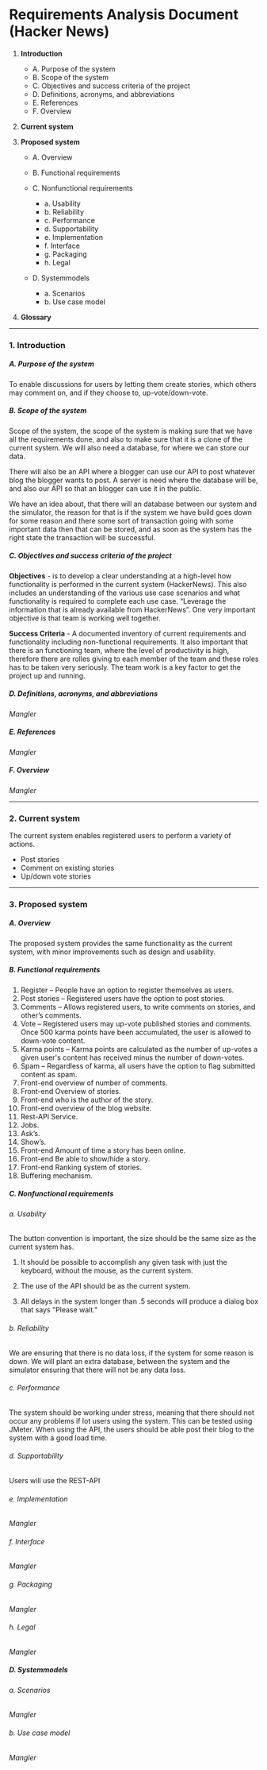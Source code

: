 # Requirements Analysis Document (Hacker News)

1. **Introduction**
	- A. Purpose of the system
	- B. Scope of the system
	- C. Objectives and success criteria of the project
	- D. Definitions, acronyms, and abbreviations
	- E. References
	- F. Overview

2. **Current system**

3. **Proposed system**
	- A. Overview
	- B. Functional requirements
	- C. Nonfunctional requirements
		- a. Usability
		- b. Reliability
		- c. Performance
		- d. Supportability
		- e. Implementation
		- f. Interface
		- g. Packaging
		- h. Legal

	- D. Systemmodels
		- a. Scenarios
		- b. Use case model

4. **Glossary**

---

### 1. Introduction

##### A. Purpose of the system
To enable discussions for users by letting them create stories, which others may comment on, and if they choose to, up-vote/down-vote.

##### B. Scope of the system
Scope of the system, the scope of the system is making sure that we have all the requirements done, and also to make sure that it is a clone of the current system. We will also need a database, for where we can store our data.

There will also be an API where a blogger can use our API to post whatever blog the blogger wants to post. A server is need where the database will be, and also our API so that an blogger can use it in the public.

We have an idea about, that there will an database between our system and the simulator, the reason for that is if the system we have build goes down for some reason and there some sort of transaction going with some important data then that can be stored, and as soon as the system has the right state the transaction will be successful.

##### C. Objectives and success criteria of the project
__Objectives__ -  is to develop a clear understanding at a high-level how functionality is performed in the current system (HackerNews). This also includes an understanding of the various use case scenarios and what functionality is required to complete each use case. “Leverage the information that is already available from HackerNews”. One very important objective is that team is working well together.

__Success Criteria__ - A documented inventory of current requirements and functionality including non-functional requirements. It also important that there is an functioning team, where the level of productivity is high, therefore there are rolles giving to each member of the team and these roles has to be taken very seriously. The team work is a key factor to get the project up and running.


##### D. Definitions, acronyms, and abbreviations
*Mangler*

##### E. References
*Mangler*

##### F. Overview
*Mangler*

---

### 2. Current system
The current system enables registered users to perform a variety of actions.
* Post stories
* Comment on existing stories
* Up/down vote stories

---

### 3. Proposed system

##### A. Overview
The proposed system provides the same functionality as the current system, with minor improvements such as design and usability.

##### B. Functional requirements
1. Register – People have an option to register themselves as users.
2. Post stories – Registered users have the option to post stories.
3. Comments – Allows registered users, to write comments on stories, and other’s comments.
4. Vote – Registered users may up-vote published stories and comments. Once 500 karma points have been accumulated, the user is allowed to down-vote content.
5. Karma points – Karma points are calculated as the number of up-votes a given user's content has received minus the number of down-votes.
6. Spam – Regardless of karma, all users have the option to flag submitted content as spam.
7. Front-end overview of number of comments.  
8. Front-end Overview of stories. 
9. Front-end who is the author of the story.
10. Front-end overview of the blog website.
11. Rest-API Service.
12. Jobs.
13. Ask’s.
14. Show’s.
15. Front-end Amount of time a story has been online.
16. Front-end Be able to show/hide a story.
17. Front-end Ranking system of stories.
18. Buffering mechanism.


##### C. Nonfunctional requirements

###### a. Usability

The button convention is important, the size should be the same size as the current system has.

1. It should be possible to accomplish any given task with just the keyboard, without the mouse, as the current system. 

2. The use of the API should be as the current system. 

3. All delays in the system longer than .5 seconds will produce a dialog box that says "Please wait."


###### b. Reliability
We are ensuring that there is no data loss, if the system for some reason is down. We will plant an extra database, between the system and the simulator ensuring that there will not be any data loss.


###### c. Performance
The system should be working under stress, meaning that there should not occur any problems if lot users using the system. This can be tested using JMeter. When using the API, the users should be able post their blog to the system with a good load time.


###### d. Supportability
Users will use the REST-API

###### e. Implementation
*Mangler*

###### f. Interface
*Mangler*

###### g. Packaging
*Mangler*

###### h. Legal
*Mangler*


##### D. Systemmodels

###### a. Scenarios
*Mangler*

###### b. Use case model
*Mangler*